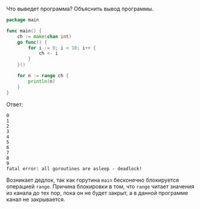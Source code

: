 Что выведет программа? Объяснить вывод программы.

```go
package main

func main() {
	ch := make(chan int)
	go func() {
		for i := 0; i < 10; i++ {
			ch <- i
		}
	}()

	for n := range ch {
		println(n)
	}
}
```

Ответ:
```
0
1
2
3
4
5
6
7
8
9
fatal error: all goroutines are asleep - deadlock!
```
Возникает дедлок, так как горутина `main` бесконечно блокируется операцией `range`. Причина блокировки в том, что `range` читает значения из канала до тех пор, пока он не будет закрыт, а в данной программе канал не закрывается.